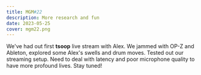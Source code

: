 ```yaml
---
title: MGM#22
description: More research and fun
date: 2023-05-25
cover: mgm22.png
---
```


We've had out first **tsoop** live stream with Alex. We jammed with OP-Z and Ableton, explored some Alex's swells and drum moves. Tested out our streaming setup. Need to deal with latency and poor microphone quality to have more profound lives. Stay tuned!

<youtube-embed video="t5idNMYl7Fk"></youtube-embed>